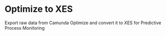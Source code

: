 # Optimize to XES

Export raw data from Camunda Optimize and convert it to XES for Predictive Process Monitoring
